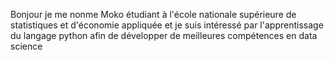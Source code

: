 Bonjour je me nonme Moko étudiant à l'école nationale supérieure de statistiques et d'économie appliquée et je suis intéressé par l'apprentissage du langage python afin de développer de meilleures compétences en data science 
